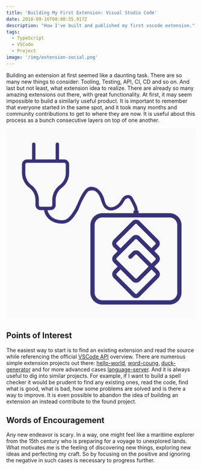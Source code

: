 ```yaml
---
title: 'Building My First Extension: Visual Studio Code'
date: 2018-09-16T08:08:55.917Z
description: "How I've built and published my first vscode extension."
tags:
  - TypeScript
  - VSCode
  - Project
image: '/img/extension-social.png'
---
```


Building an extension at first seemed like a daunting task. There are so many new things to consider: Tooling, Testing, API, CI, CD and so on. And last but not least, what extension idea to realize. There are already so many amazing extensions out there, with great functionality. At first, it may seem impossible to build a similarly useful product. It is important to remember that everyone started in the same spot, and it took many months and community contributions to get to where they are now. It is useful about this process as a bunch consecutive layers on top of one another.

![Extension](/img/extension.png)

## Points of Interest

The easiest way to start is to find an existing extension and read the source while referencing the official [VSCode API](https://code.visualstudio.com/docs/extensionAPI/vscode-api) overview. There are numerous simple extension projects out there: [hello-world](https://code.visualstudio.com/docs/extensions/example-hello-world), [word-coung](https://code.visualstudio.com/docs/extensions/example-word-count), [duck-generator](https://github.com/vanister/duck-generator) and for more advanced cases [language-server](https://code.visualstudio.com/docs/extensions/example-language-server). And it is always useful to dig into similar projects. For example, if I want to build a spell checker it would be prudent to find any existing ones, read the code, find what is good, what is bad, how some problems are solved and is there a way to improve. It is even possible to abandon the idea of building an extension an instead contribute to the found project.

## Words of Encouragement

Any new endeavor is scary. In a way, one might feel like a maritime explorer from the 15th century who is preparing for a voyage to unexplored lands. What motivates me is the feeling of discovering new things, exploring new ideas and perfecting my craft. So by focusing on the positive and ignoring the negative in such cases is necessary to progress further.
